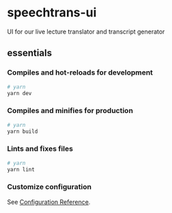 # speechtrans-ui

UI for our live lecture translator and transcript generator

## essentials

### Compiles and hot-reloads for development

```sh
# yarn
yarn dev
```

### Compiles and minifies for production

```sh
# yarn
yarn build
```

### Lints and fixes files

```sh
# yarn
yarn lint
```

### Customize configuration

See [Configuration Reference](https://vitejs.dev/config/).
